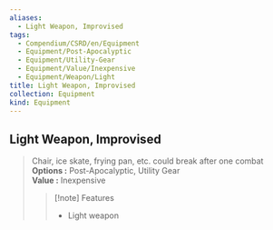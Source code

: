 ```yaml
---
aliases:
  - Light Weapon, Improvised
tags:
  - Compendium/CSRD/en/Equipment
  - Equipment/Post-Apocalyptic
  - Equipment/Utility-Gear
  - Equipment/Value/Inexpensive
  - Equipment/Weapon/Light
title: Light Weapon, Improvised
collection: Equipment
kind: Equipment
---
```

## Light Weapon, Improvised  
  
>Chair, ice skate, frying pan, etc. could break after one combat  
> **Options :** Post-Apocalyptic, Utility Gear  
> **Value :** Inexpensive  
>>[!note] Features  
>> - Light weapon